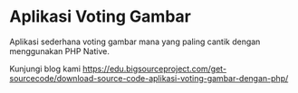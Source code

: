 # Aplikasi Voting Gambar
Aplikasi sederhana voting gambar mana yang paling cantik dengan menggunakan PHP Native.

Kunjungi blog kami https://edu.bigsourceproject.com/get-sourcecode/download-source-code-aplikasi-voting-gambar-dengan-php/
